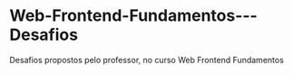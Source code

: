 # Web-Frontend-Fundamentos---Desafios
Desafios propostos pelo professor, no curso Web Frontend Fundamentos
